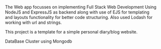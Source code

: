 The Web app focusses on implementing Full Stack Web Development Using NodeJS and ExpressJS as backend along with use of EJS for templating and layouts functionality for better code structuring. Also used Lodash for working with url and strings.

This project is a template for a simple personal diary/blog website. 

DataBase Cluster using Mongodb
